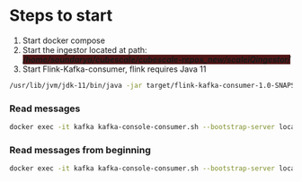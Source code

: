 <style>
    .highlight1{
        background-color:#501717;
    }
</style>

# Steps to start
1. Start docker compose
2. Start the ingestor located at path:<br>
<b><i><span class="highlight1">/home/soundarya/cubescale/cubescale-repos_new/scaleiQingestor/</span></i></b>
3. Start Flink-Kafka-consumer, flink requires Java 11
```sh
/usr/lib/jvm/jdk-11/bin/java -jar target/flink-kafka-consumer-1.0-SNAPSHOT-jar-with-dependencies.jar
```

### Read messages
```sh
docker exec -it kafka kafka-console-consumer.sh --bootstrap-server localhost:9092 --topic target_topic
```

### Read messages from beginning
```sh
docker exec -it kafka kafka-console-consumer.sh --bootstrap-server localhost:9092 --topic target_topic  --from-beginning
```